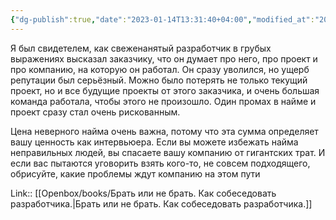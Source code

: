 ```yaml
---
{"dg-publish":true,"date":"2023-01-14T13:31:40+04:00","modified_at":"2023-03-25T14:23:07+04:00","title":"цена неверного найма может быть слишком большой","alias":"цена неверного найма может быть слишком большой","dg-path":"/quotes/202204120908.md","permalink":"/quotes/202204120908/","dgPassFrontmatter":true}
---
```



Я был свидетелем, как свеженанятый разработчик в грубых выражениях высказал заказчику, что он думает про него, про проект и про компанию, на которую он работал. Он сразу уволился, но ущерб репутации был серьёзный. Можно было потерять не только текущий проект, но и все будущие проекты от этого заказчика, и очень большая команда работала, чтобы этого не произошло. Один промах в найме и проект сразу стал очень рискованным.

Цена неверного найма очень важна, потому что эта сумма определяет вашу ценность как интервьюера. Если вы можете избежать найма неправильных людей, вы спасаете вашу компанию от гигантских трат. И если вас пытаются уговорить взять кого-то, не совсем подходящего, обрисуйте, какие проблемы ждут компанию на этом пути

Link:: [[Openbox/books/Брать или не брать. Как собеседовать разработчика.|Брать или не брать. Как собеседовать разработчика.]]
